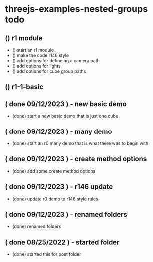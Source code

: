 # threejs-examples-nested-groups todo

<!-- R1 Module and demos -->

## () r1 module
* () start an r1 module
* () make the code r146 style
* () add options for defineing a camera path
* () add options for lights
* () add options for cube group paths

## () r1-1-basic

<!-- R0 Module and demos -->

<!-- DONE -->

## ( done 09/12/2023 ) - new basic demo
* (done) start a new basic demo that is just one cube

## ( done 09/12/2023 ) - many demo
* (done) start an r0 many demo that is what there was to begin with

## ( done 09/12/2023 ) - create method options
* (done) add some create method options

## ( done 09/12/2023 ) - r146 update
* (done) update r0 demo to r146 style rules

## ( done 09/12/2023 ) - renamed folders
* (done) renamed folders

## ( done 08/25/2022 ) - started folder
* (done) started this for post folder